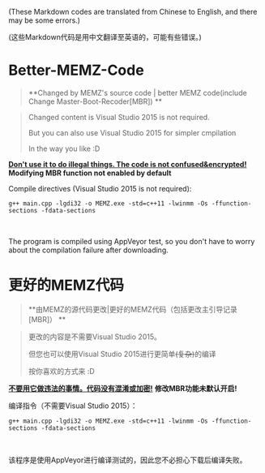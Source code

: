 (These Markdown codes are translated from Chinese to English, and there may be some errors.)

(这些Markdown代码是用中文翻译至英语的，可能有些错误。)

# Better-MEMZ-Code

> **Changed by MEMZ's source code | better MEMZ code(include Change Master-Boot-Recoder[MBR]) **

> Changed content is Visual Studio 2015 is not required.
> 
> But you can also use Visual Studio 2015 for simpler cmpilation
> 
> In the way you like :D

**<u>Don't use it to do illegal things. The code is not confused&encrypted!</u>**
**Modifying MBR function not enabled by default**

Compile directives (Visual Studio 2015 is not required):

`g++ main.cpp -lgdi32 -o MEMZ.exe -std=c++11 -lwinmm -Os -ffunction-sections -fdata-sections`

<br/>

The program is compiled using AppVeyor test, so you don't have to worry about the compilation failure after downloading.

# 更好的MEMZ代码

> **由MEMZ的源代码更改|更好的MEMZ代码（包括更改主引导记录[MBR]） **

> 更改的内容是不需要Visual Studio 2015。
>
> 但您也可以使用Visual Studio 2015进行更简单<s>(复杂)</s>的编译
>
> 按你喜欢的方式来 :D

**<u>不要用它做违法的事情。代码没有混淆或加密!</u>**
**修改MBR功能未默认开启!**

编译指令（不需要Visual Studio 2015）：

`g++ main.cpp -lgdi32 -o MEMZ.exe -std=c++11 -lwinmm -Os -ffunction-sections -fdata-sections`

<br/>

该程序是使用AppVeyor进行编译测试的，因此您不必担心下载后编译失败。
